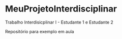 # MeuProjetoInterdisciplinar
Trabalho Interdisicplinar I - Estudante 1 e Estudante 2

Repositório para exemplo em aula